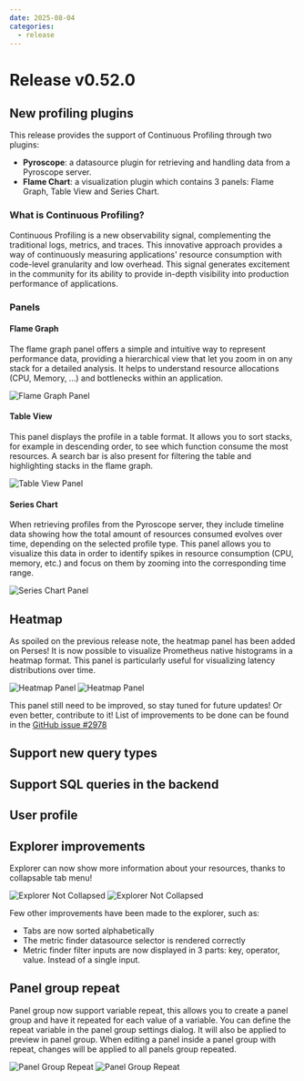 ```yaml
---
date: 2025-08-04
categories:
  - release
---
```


# Release v0.52.0

## New profiling plugins

This release provides the support of Continuous Profiling through two plugins:

- **Pyroscope**: a datasource plugin for retrieving and handling data from a Pyroscope server.
- **Flame Chart**: a visualization plugin which contains 3 panels: Flame Graph, Table View and Series Chart.

### What is Continuous Profiling?

Continuous Profiling is a new observability signal, complementing the traditional logs, metrics, and traces. This innovative approach provides a way of continuously measuring applications' resource consumption with code-level granularity and low overhead. This signal generates excitement in the community for its ability to provide in-depth visibility into production performance of applications.

### Panels

#### Flame Graph

The flame graph panel offers a simple and intuitive way to represent performance data, providing a hierarchical view that let you zoom in on any stack for a detailed analysis. It helps to understand resource allocations (CPU, Memory, ...) and bottlenecks within an application.

![Flame Graph Panel](../../assets/images/blog/v052/flame-graph-panel.png)

#### Table View

This panel displays the profile in a table format. It allows you to sort stacks, for example in descending order, to see which function consume the most resources. A search bar is also present for filtering the table and highlighting stacks in the flame graph.

![Table View Panel](../../assets/images/blog/v052/table-view-panel.png)

#### Series Chart

When retrieving profiles from the Pyroscope server, they include timeline data showing how the total amount of resources consumed evolves over time, depending on the selected profile type. This panel allows you to visualize this data in order to identify spikes in resource consumption (CPU, memory, etc.) and focus on them by zooming into the corresponding time range.

![Series Chart Panel](../../assets/images/blog/v052/series-chart-panel.png)

## Heatmap

As spoiled on the previous release note, the heatmap panel has been added on Perses! 
It is now possible to visualize Prometheus native histograms in a heatmap format. This panel is particularly useful for visualizing latency distributions over time.

![Heatmap Panel](../../assets/images/blog/v052/heatmap-dark.png)
![Heatmap Panel](../../assets/images/blog/v052/heatmap-light.png)

This panel still need to be improved, so stay tuned for future updates! Or even better, contribute to it! List of improvements to be done can be found in the [GitHub issue #2978](https://github.com/perses/perses/issues/2978)

## Support new query types

## Support SQL queries in the backend

## User profile

## Explorer improvements

Explorer can now show more information about your resources, thanks to collapsable tab menu!

![Explorer Not Collapsed](../../assets/images/blog/v052/explorer-not-collapsed.png)
![Explorer Not Collapsed](../../assets/images/blog/v052/explorer-collapsed.png)

Few other improvements have been made to the explorer, such as:
- Tabs are now sorted alphabetically
- The metric finder datasource selector is rendered correctly
- Metric finder filter inputs are now displayed in 3 parts: key, operator, value. Instead of a single input.

## Panel group repeat

Panel group now support variable repeat, this allows you to create a panel group and have it repeated for each value of a variable.
You can define the repeat variable in the panel group settings dialog. It will also be applied to preview in panel group.
When editing a panel inside a panel group with repeat, changes will be applied to all panels group repeated.

![Panel Group Repeat](../../assets/images/blog/v052/panel-group-job.png)
![Panel Group Repeat](../../assets/images/blog/v052/markdown-panel-job.png)
